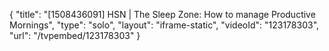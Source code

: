 {
    "title": "[1508436091] HSN | The Sleep Zone: How to manage Productive Mornings",
    "type": "solo",
    "layout": "iframe-static",
    "videoId": "123178303",
    "url": "\/tvpembed\/123178303"
}
